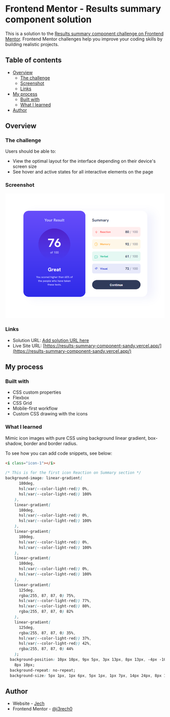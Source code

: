 # Frontend Mentor - Results summary component solution

This is a solution to the [Results summary component challenge on Frontend Mentor](https://www.frontendmentor.io/challenges/results-summary-component-CE_K6s0maV). Frontend Mentor challenges help you improve your coding skills by building realistic projects. 

## Table of contents

- [Overview](#overview)
  - [The challenge](#the-challenge)
  - [Screenshot](#screenshot)
  - [Links](#links)
- [My process](#my-process)
  - [Built with](#built-with)
  - [What I learned](#what-i-learned)
- [Author](#author)



## Overview

### The challenge

Users should be able to:

- View the optimal layout for the interface depending on their device's screen size
- See hover and active states for all interactive elements on the page

### Screenshot

![](./screenshot.png)

### Links

- Solution URL: [Add solution URL here](https://your-solution-url.com)
- Live Site URL: [https://results-summary-component-sandy.vercel.app/](https://results-summary-component-sandy.vercel.app/)

## My process

### Built with

- CSS custom properties
- Flexbox
- CSS Grid
- Mobile-first workflow
- Custom CSS drawing with the icons

### What I learned

Mimic icon images with pure CSS using background linear gradient, box-shadow, border and border radius.

To see how you can add code snippets, see below:

```html
<i class="icon-1"></i>
```

```css
/* This is for the first icon Reaction on Summary section */
background-image: linear-gradient(
      180deg,
      hsl(var(--color-light-red)) 0%,
      hsl(var(--color-light-red)) 100%
    ),
    linear-gradient(
      180deg,
      hsl(var(--color-light-red)) 0%,
      hsl(var(--color-light-red)) 100%
    ),
    linear-gradient(
      180deg,
      hsl(var(--color-light-red)) 0%,
      hsl(var(--color-light-red)) 100%
    ),
    linear-gradient(
      180deg,
      hsl(var(--color-light-red)) 0%,
      hsl(var(--color-light-red)) 100%
    ),
    linear-gradient(
      125deg,
      rgba(255, 87, 87, 0) 75%,
      hsl(var(--color-light-red)) 77%,
      hsl(var(--color-light-red)) 80%,
      rgba(255, 87, 87, 0) 82%
    ),
    linear-gradient(
      125deg,
      rgba(255, 87, 87, 0) 35%,
      hsl(var(--color-light-red)) 37%,
      hsl(var(--color-light-red)) 42%,
      rgba(255, 87, 87, 0) 44%
    );
  background-position: 10px 10px, 9px 5px, 3px 13px, 8px 13px, -4px -10px,
    8px 10px;
  background-repeat: no-repeat;
  background-size: 5px 1px, 1px 6px, 5px 1px, 1px 7px, 14px 24px, 8px 14px;
```

## Author

- Website - [Jech](https://jerecho.com/)
- Frontend Mentor - [@j3rech0](https://www.frontendmentor.io/profile/j3rech0)

